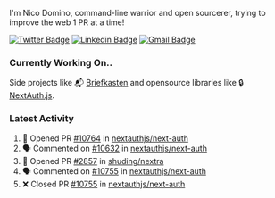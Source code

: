 
I'm Nico Domino, command-line warrior and open sourcerer, trying to improve the web 1 PR at a time!

[![Twitter Badge](https://img.shields.io/badge/-@ndom91-1ca0f1?style=flat-square&labelColor=1ca0f1&logo=twitter&logoColor=white&link=https://twitter.com/ndom91)](https://twitter.com/ndom91) [![Linkedin Badge](https://img.shields.io/badge/-ndom91-blue?style=flat-square&logo=Linkedin&logoColor=white&link=https://www.linkedin.com/in/ndom91/)](https://www.linkedin.com/in/ndom91/) [![Gmail Badge](https://img.shields.io/badge/-yo@ndo.dev-c14438?style=flat-square&logo=mail.ru&logoColor=white&link=mailto:yo@ndo.dev)](mailto:yo@ndo.dev)

### Currently Working On..

Side projects like 📬 [Briefkasten](https://briefkastenhq.com) and opensource libraries like 🔒 [NextAuth.js](https://github.com/nextauthjs/next-auth).

<!--START_SECTION_PROFILE_VIEWS:readme-info-->
<!--END_SECTION_PROFILE_VIEWS:readme-info-->

<!--START_SECTION_DAILY_COMMIT:readme-info-->
<!--END_SECTION_DAILY_COMMIT:readme-info-->

<!--START_SECTION_WEEKLY_COMMIT:readme-info-->
<!--END_SECTION_WEEKLY_COMMIT:readme-info-->

### Latest Activity

<!--START_SECTION:activity-->
1. 💪 Opened PR [#10764](https://github.com/nextauthjs/next-auth/pull/10764) in [nextauthjs/next-auth](https://github.com/nextauthjs/next-auth)
2. 🗣 Commented on [#10632](https://github.com/nextauthjs/next-auth/issues/10632#issuecomment-2082875544) in [nextauthjs/next-auth](https://github.com/nextauthjs/next-auth)
3. 💪 Opened PR [#2857](https://github.com/shuding/nextra/pull/2857) in [shuding/nextra](https://github.com/shuding/nextra)
4. 🗣 Commented on [#10755](https://github.com/nextauthjs/next-auth/pull/10755#issuecomment-2082445903) in [nextauthjs/next-auth](https://github.com/nextauthjs/next-auth)
5. ❌ Closed PR [#10755](https://github.com/nextauthjs/next-auth/pull/10755) in [nextauthjs/next-auth](https://github.com/nextauthjs/next-auth)
<!--END_SECTION:activity-->

